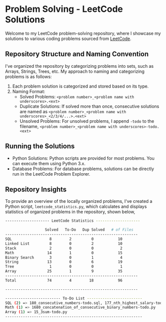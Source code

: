 # Problem Solving - LeetCode Solutions

Welcome to my LeetCode problem-solving repository, where I showcase my solutions to various coding problems sourced from [LeetCode](https://leetcode.com/).

## Repository Structure and Naming Convention

I've organized the repository by categorizing problems into sets, such as Arrays, Strings, Trees, etc. My approach to naming and categorizing problems is as follows:

1. Each problem solution is categorized and stored based on its type.
2. Naming Format:
   - Solved Problems: `<problem number>_<problem name with underscores>.<ext>`
   - Duplicate Solutions: If solved more than once, consecutive solutions are named as `<problem number>_<problem name with underscores>_<2/3/4/...>.<ext>`
   - Unsolved Problems: For unsolved problems, I append `-todo` to the filename, `<problem number>_<problem name with underscores>-todo.<ext>`

## Running the Solutions

- Python Solutions: Python scripts are provided for most problems. You can execute them using Python 3.x.
- Database Problems: For database problems, solutions can be directly run in the LeetCode Problem Explorer.

## Repository Insights

To provide an overview of the locally organized problems, I've created a Python script, `leetcode_statistics.py`, which calculates and displays statistics of organized problems in the repository, shown below,

```bash
-------------------- LeetCode Statistics --------------------

                  Solved   To-Do   Dup Solved   # of Files
------------------------------------------------------------
SQL                 8        2         0           10
Linked List         8        0         2           10
Stack               2        0         0            2
Math               14        1         0           15
Binary Search       3        0         1            4
String             13        0         6           19
Tree                1        0         0            1
Array              25        1         9           35
------------------------------------------------------------
Total              74        4        18           96

------------------------------------------------------------

------------------------- To-Do List -------------------------
SQL (2) => 180_consecutive_numbers-todo.sql, 177_nth_highest_salary-todo.sql
Math (1) => 1680_concatenation_of_consecutive_binary_numbers-todo.py
Array (1) => 15_3sum-todo.py
--------------------------------------------------------------
```
